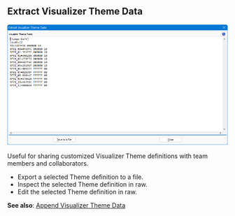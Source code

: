 ## Extract Visualizer Theme Data

![Theme_Extract](https://raw.githubusercontent.com/shriprem/FWDataViz/master/images/color_theme_extract.png)

Useful for sharing customized Visualizer Theme definitions with team members and collaborators.

* Export a selected Theme definition to a file.
* Inspect the selected Theme definition in raw.
* Edit the selected Theme definition in raw.

**See also**: [Append Visualizer Theme Data](https://raw.githubusercontent.com/shriprem/FWDataViz/master/docs/theme_append_dialog.md)